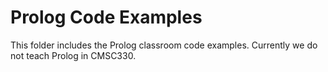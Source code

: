 # Prolog Code Examples

This folder includes the Prolog classroom code examples. Currently we do not teach Prolog in CMSC330.

